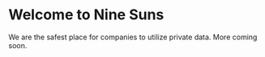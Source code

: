 # Welcome to Nine Suns

We are the safest place for companies to utilize private data. More coming soon.

